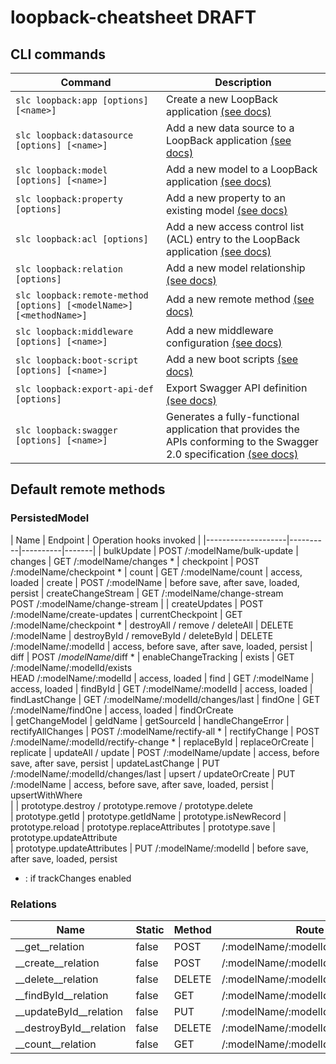 # loopback-cheatsheet DRAFT

## CLI commands
| Command | Description |
|----|----|
| ```slc loopback:app [options] [<name>]``` |	Create a new LoopBack application  [(see docs)](https://docs.strongloop.com/display/LB/Application+generator) |
| ```slc loopback:datasource [options] [<name>]``` |	Add a new data source to a LoopBack application [(see docs)](https://docs.strongloop.com/display/LB/Data+source+generator) |
| ```slc loopback:model [options] [<name>]``` |	Add a new model to a LoopBack application [(see docs)](https://docs.strongloop.com/display/public/LB/Model+generator) |
| ```slc loopback:property [options]```	|	Add a new property to an existing model [(see docs)](https://docs.strongloop.com/display/LB/Property+generator) |
| ```slc loopback:acl [options]``` |	Add a new access control list (ACL) entry to the LoopBack application [(see docs)](https://docs.strongloop.com/display/LB/ACL+generator) |
| ```slc loopback:relation [options]``` |	Add a new model relationship [(see docs)](https://docs.strongloop.com/display/public/LB/Relation+generator) |
| ```slc loopback:remote-method [options] [<modelName>] [<methodName>]```	|	Add a new remote method [(see docs)](https://docs.strongloop.com/display/LB/Remote+method+generator) |
| ```slc loopback:middleware [options] [<name>]``` |	Add a new middleware configuration [(see docs)](https://docs.strongloop.com/display/public/LB/Middleware+generator) |
| ```slc loopback:boot-script [options] [<name>]```	|	Add a new boot scripts [(see docs)](https://docs.strongloop.com/display/public/LB/Boot+script+generator) |
| ```slc loopback:export-api-def [options]```	|	Export Swagger API definition  [(see docs)](https://docs.strongloop.com/display/public/LB/API+definition+generator) |
| ```slc loopback:swagger [options] [<name>]``` | Generates a fully-functional application that provides the APIs conforming to the Swagger 2.0 specification [(see docs)](https://docs.strongloop.com/display/public/LB/Swagger+generator) |

## Default remote methods
### PersistedModel
| Name               | Endpoint | Operation hooks invoked |
|--------------------|----------|----------|-------|
| bulkUpdate    | POST /:modelName/bulk-update
| changes       | GET /:modelName/changes *
| checkpoint    | POST /:modelName/checkpoint * 
| count         | GET /:modelName/count | access, loaded
| create                | POST /:modelName | before save, after save, loaded, persist
| createChangeStream    | GET /:modelName/change-stream<br />POST /:modelName/change-stream |
| createUpdates         | POST /:modelName/create-updates
| currentCheckpoint     | GET /:modelName/checkpoint * 
| destroyAll / remove / deleteAll       | DELETE /:modelName
| destroyById / removeById / deleteById | DELETE /:modelName/:modelId | access, before save, after save, loaded, persist
| diff | POST /_modelName_/diff *
| enableChangeTracking
| exists                | GET /:modelName/:modelId/exists<br />HEAD /:modelName/:modelId | access, loaded
| find                  | GET /:modelName | access, loaded
| findById              | GET /:modelName/:modelId | access, loaded
| findLastChange        | GET /:modelName/:modelId/changes/last
| findOne               | GET /:modelName/findOne | access, loaded
| findOrCreate            
| getChangeModel
| geIdName
| getSourceId
| handleChangeError
| rectifyAllChanges   | POST /:modelName/rectify-all *
| rectifyChange       | POST /:modelName/:modelId/rectify-change *
| replaceById
| replaceOrCreate
| replicate
| updateAll / update      | POST /:modelName/update | access, before save, after save, persist
| updateLastChange        | PUT /:modelName/:modelId/changes/last
| upsert / updateOrCreate | PUT /:modelName | access, before save, after save, loaded, persist
| upsertWithWhere       
|
| prototype.destroy / prototype.remove / prototype.delete  
| prototype.getId
| prototype.getIdName
| prototype.isNewRecord
| prototype.reload
| prototype.replaceAttributes
| prototype.save
| prototype.updateAttribute  
| prototype.updateAttributes | PUT /:modelName/:modelId | before save, after save, loaded, persist
 
* : if trackChanges enabled

### Relations

| Name                    | Static | Method | Route     
|-------------------------|--------|--------|----------
| __get__relation         | false  | POST   | /:modelName/:modelId/relation
| __create__relation      | false  | POST   | /:modelName/:modelId/relation
| __delete__relation      | false  | DELETE | /:modelName/:modelId/relation
| __findById__relation    | false  | GET    | /:modelName/:modelId/relation/:fk
| __updateById__relation  | false  | PUT    | /:modelName/:modelId/relation/:fk
| __destroyById__relation | false  | DELETE | /:modelName/:modelId/relation/:fk
| __count__relation       | false  | GET    | /:modelName/:modelId/relation/count
